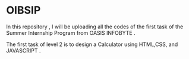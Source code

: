 # OIBSIP

In this repository , I will be uploading all the codes of the first task of the  Summer Internship Program from OASIS INFOBYTE .

The first task of level 2 is to design a Calculator using HTML,CSS, and JAVASCRIPT . 
